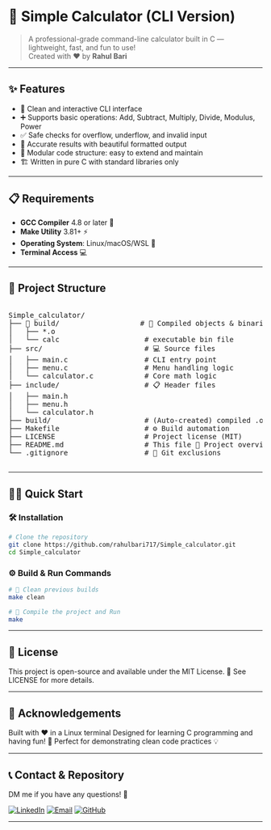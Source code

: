 # 🧮 Simple Calculator (CLI Version)

> A professional-grade command-line calculator built in C — lightweight, fast, and fun to use!  
> Created with ❤️ by **Rahul Bari**

---

## ✨ Features

- 🎉 Clean and interactive CLI interface
- ➕ Supports basic operations: Add, Subtract, Multiply, Divide, Modulus, Power
- ✅ Safe checks for overflow, underflow, and invalid input
- 🎯 Accurate results with beautiful formatted output
- 🧩 Modular code structure: easy to extend and maintain
- 🏗️ Written in pure C with standard libraries only

---

## 📋 Requirements
- **GCC Compiler** 4.8 or later 🔧
- **Make Utility** 3.81+ ⚡
- **Operating System**: Linux/macOS/WSL 🐧
- **Terminal Access** 💻

---

## 📂 Project Structure
<pre>

Simple_calculator/
├── 📁 build/                   # 🔧 Compiled objects & binaries
│   ├── *.o
│   └── calc                    # executable bin file  
├── src/                        # 💻 Source files
│   ├── main.c                  # CLI entry point
│   ├── menu.c                  # Menu handling logic
│   └── calculator.c            # Core math logic
├── include/                    # 📋 Header files
│   ├── main.h
│   ├── menu.h
│   └── calculator.h
├── build/                      # (Auto-created) compiled .o files and executable
├── Makefile                    # ⚙️ Build automation
├── LICENSE                     # Project license (MIT)
├── README.md                   # This file 📖 Project overview
└── .gitignore                  # 🚫 Git exclusions

</pre>
---

## 🏃‍♂️ Quick Start

### 🛠️ Installation
```bash
# Clone the repository
git clone https://github.com/rahulbari717/Simple_calculator.git
cd Simple_calculator
```

### ⚙️ Build & Run Commands
```bash
# 🧹 Clean previous builds
make clean 

# 🔨 Compile the project and Run
make

```
---

## 📜 License
This project is open-source and available under the MIT License. 📄
See LICENSE for more details.

---

## 🙌 Acknowledgements

Built with ❤️ in a Linux terminal
Designed for learning C programming and having fun! 🎉
Perfect for demonstrating clean code practices 💡

---

## 📞 Contact & Repository

DM me if you have any questions! 💬

[![LinkedIn](https://img.shields.io/badge/LinkedIn-0077B5?style=for-the-badge&logo=linkedin&logoColor=white)](https://www.linkedin.com/in/rahul-bari-embeddeddeveloper/)
[![Email](https://img.shields.io/badge/Email-D14836?style=for-the-badge&logo=gmail&logoColor=white)](mailto:rahulbari717@gmail.com)
[![GitHub](https://img.shields.io/badge/GitHub-100000?style=for-the-badge&logo=github&logoColor=white)](https://github.com/rahulbari717)

---
